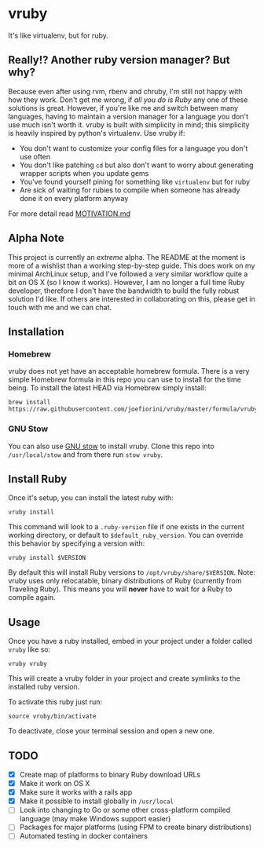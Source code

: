# vruby

It's like virtualenv, but for ruby.

## Really!? Another ruby version manager? But why?

Because even after using rvm, rbenv and chruby, I'm still not happy with how they work. Don't get me wrong, if _all you do is Ruby_ any one of these solutions is great. However, if you're like me and switch between many languages, having to maintain a version manager for a language you don't use much isn't worth it. vruby is built with simplicity in mind; this simplicity is heavily inspired by python's virtualenv. Use vruby if:

- You don't want to customize your config files for a language you don't use often
- You don't like patching `cd` but also don't want to worry about generating wrapper scripts when you update gems
- You've found yourself pining for something like `virtualenv` but for ruby
- Are sick of waiting for rubies to compile when someone has already done it on every platform anyway

For more detail read [MOTIVATION.md](https://github.com/joefiorini/vruby/blob/master/MOTIVATION.md)

## Alpha Note

This project is currently an _extreme_ alpha. The README at the moment is more of a wishlist than a working step-by-step guide. This does work on my minimal ArchLinux setup, and I've followed a very similar workflow quite a bit on OS X (so I know it works). However, I am no longer a full time Ruby developer, therefore I don't have the bandwidth to build the fully robust solution I'd like. If others are interested in collaborating on this, please get in touch with me and we can chat.

## Installation

### Homebrew

vruby does not yet have an acceptable homebrew formula. There is a very simple Homebrew formula in this repo you can use to install for the time being. To install the latest HEAD via Homebrew simply install:

```
brew install https://raw.githubusercontent.com/joefiorini/vruby/master/formula/vruby.rb
```

### GNU Stow

You can also use [GNU stow](https://www.gnu.org/software/stow/manual/stow.html#Justification-For-Yet-Another-Set-Of-Ignore-Files) to install vruby. Clone this repo into `/usr/local/stow` and from there run `stow vruby`.

## Install Ruby

Once it's setup, you can install the latest ruby with:

```
vruby install
```

This command will look to a `.ruby-version` file if one exists in the current working directory, or default to `$default_ruby_version`. You can override this behavior by specifying a version with:

```
vruby install $VERSION
```

By default this will install Ruby versions to `/opt/vruby/share/$VERSION`. Note: vruby uses only relocatable, binary distributions of Ruby (currently from Traveling Ruby). This means you will __never__ have to wait for a Ruby to compile again.

## Usage

Once you have a ruby installed, embed in your project under a folder called `vruby` like so:


```
vruby vruby
```

This will create a vruby folder in your project and create symlinks to the installed ruby version.

To activate this ruby just run:

```
source vruby/bin/activate
```

To deactivate, close your terminal session and open a new one.

## TODO

- [x] Create map of platforms to binary Ruby download URLs
- [x] Make it work on OS X
- [x] Make sure it works with a rails app
- [x] Make it possible to install globally in `/usr/local`
- [ ] Look into changing to Go or some other cross-platform compiled language (may make Windows support easier)
- [ ] Packages for major platforms (using FPM to create binary distributions)
- [ ] Automated testing in docker containers
